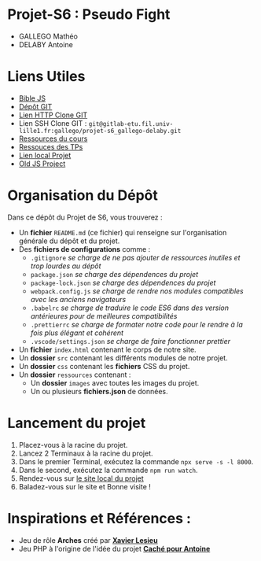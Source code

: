 # Projet-S6 : Pseudo Fight

- GALLEGO Mathéo
- DELABY Antoine

# Liens Utiles

- [Bible JS](https://developer.mozilla.org/fr/docs/Web)
- [Dépôt GIT](https://gitlab-etu.fil.univ-lille1.fr/gallego/projet-s6_gallego-delaby)
- [Lien HTTP Clone GIT](https://gitlab-etu.fil.univ-lille1.fr/gallego/projet-s6_gallego-delaby.git)
- Lien SSH Clone GIT : `git@gitlab-etu.fil.univ-lille1.fr:gallego/projet-s6_gallego-delaby.git`
- [Ressources du cours](https://www.fil.univ-lille1.fr/~routier/enseignement/licence/jsfs/)
- [Ressouces des TPs](https://www.fil.univ-lille1.fr/~routier/enseignement/licence/jsfs/tdtp/index.html)
- [Lien local Projet](http://localhost:8000)
- [Old JS Project](https://gitlab.univ-lille.fr/matheo.gallego.etu/projet-java-script-s4)

# Organisation du Dépôt

Dans ce dépôt du Projet de S6, vous trouverez :

- Un **fichier** `README.md` (ce fichier) qui renseigne sur l'organisation générale du dépôt et du projet.
- Des **fichiers de configurations** comme :
    - `.gitignore` *se charge de ne pas ajouter de ressources inutiles et trop lourdes au dépôt*
    - `package.json` *se charge des dépendences du projet*
    - `package-lock.json` *se charge des dépendences du projet*
    - `webpack.config.js` *se charge de rendre nos modules compatibles avec les anciens navigateurs*
    - `.babelrc` *se charge de traduire le code ES6 dans des version antérieures pour de meilleures compatibilités*
    - `.prettierrc` *se charge de formater notre code pour le rendre à la fois plus élégant et cohérent*
    - `.vscode/settings.json` *se charge de faire fonctionner prettier*
- Un **fichier** `index.html` contenant le corps de notre site.
- Un **dossier** `src` contenant les différents modules de notre projet.
- Un **dossier** `css` contenant les **fichiers** CSS du projet.
- Un **dossier** `ressources` contenant :
    - Un **dossier** `images` avec toutes les images du projet.
    - Un ou plusieurs **fichiers.json** de données.

# Lancement du projet

1. Placez-vous à la racine du projet.
2. Lancez 2 Terminaux à la racine du projet.
3. Dans le premier Terminal, exécutez la commande `npx serve -s -l 8000`.
4. Dans le second, exécutez la commande `npm run watch`.
5. Rendez-vous sur [le site local du projet](http://localhost:8000)
5. Baladez-vous sur le site et Bonne visite !

# Inspirations et Références :

- Jeu de rôle **Arches** créé par **[Xavier Lesieu](https://www.artstation.com/raessyh)**
- Jeu PHP à l'origine de l'idée du projet **[Caché pour Antoine](https://www.youtube.com/watch?v=dQw4w9WgXcQ)**

